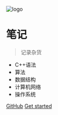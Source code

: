 ![logo](https://docsify.js.org/_media/icon.svg)

# 笔记

> 记录杂货
* C++语法
* 算法
* 数据结构
* 计算机网络
* 操作系统

[GitHub](https://github.com/goolory)
[Get started](#quick-start)
